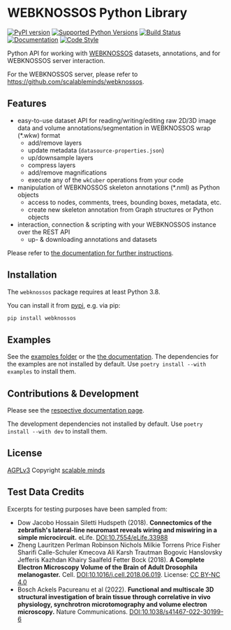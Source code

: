 # WEBKNOSSOS Python Library
[![PyPI version](https://img.shields.io/pypi/v/webknossos)](https://pypi.python.org/pypi/webknossos)
[![Supported Python Versions](https://img.shields.io/pypi/pyversions/webknossos.svg)](https://pypi.python.org/pypi/webknossos)
[![Build Status](https://img.shields.io/github/actions/workflow/status/scalableminds/webknossos-libs/.github/workflows/ci.yml?branch=master)](https://github.com/scalableminds/webknossos-libs/actions?query=workflow%3A%22CI%22)
[![Documentation](https://img.shields.io/badge/docs-passing-brightgreen.svg)](https://docs.webknossos.org/webknossos-py)
[![Code Style](https://img.shields.io/endpoint?url=https://raw.githubusercontent.com/astral-sh/ruff/main/assets/badge/v2.json)](https://docs.astral.sh/ruff/)

Python API for working with [WEBKNOSSOS](https://webknossos.org) datasets, annotations, and for WEBKNOSSOS server interaction.

For the WEBKNOSSOS server, please refer to https://github.com/scalableminds/webknossos.

## Features

- easy-to-use dataset API for reading/writing/editing raw 2D/3D image data and volume annotations/segmentation in WEBKNOSSOS wrap (*.wkw) format
    - add/remove layers
    - update metadata (`datasource-properties.json`) 
    - up/downsample layers
    - compress layers 
    - add/remove magnifications
    - execute any of the `wkCuber` operations from your code
- manipulation of WEBKNOSSOS skeleton annotations (*.nml) as Python objects
    - access to nodes, comments, trees, bounding boxes, metadata, etc.
    - create new skeleton annotation from Graph structures or Python objects
- interaction, connection & scripting with your WEBKNOSSOS instance over the REST API
    - up- & downloading annotations and datasets

Please refer to [the documentation for further instructions](https://docs.webknossos.org/webknossos-py).

## Installation
The `webknossos` package requires at least Python 3.8.

You can install it from [pypi](https://pypi.org/project/webknossos/), e.g. via pip:

```bash
pip install webknossos
```

## Examples
See the [examples folder](examples) or the [the documentation](https://docs.webknossos.org/webknossos-py).
The dependencies for the examples are not installed by default. Use `poetry install --with examples` to install them.

## Contributions & Development
Please see the [respective documentation page](https://docs.webknossos.org/webknossos-py/development.html).

The development dependencies not installed by default. Use `poetry install --with dev` to install them.

## License
[AGPLv3](https://www.gnu.org/licenses/agpl-3.0.html)
Copyright [scalable minds](https://scalableminds.com)

## Test Data Credits
Excerpts for testing purposes have been sampled from:

* Dow Jacobo Hossain Siletti Hudspeth (2018). **Connectomics of the zebrafish's lateral-line neuromast reveals wiring and miswiring in a simple microcircuit.** eLife. [DOI:10.7554/eLife.33988](https://elifesciences.org/articles/33988)
* Zheng Lauritzen Perlman Robinson Nichols Milkie Torrens Price Fisher Sharifi Calle-Schuler Kmecova Ali Karsh Trautman Bogovic Hanslovsky Jefferis Kazhdan Khairy Saalfeld Fetter Bock (2018). **A Complete Electron Microscopy Volume of the Brain of Adult Drosophila melanogaster.** Cell. [DOI:10.1016/j.cell.2018.06.019](https://www.cell.com/cell/fulltext/S0092-8674(18)30787-6). License: [CC BY-NC 4.0](https://creativecommons.org/licenses/by-nc/4.0/)
* Bosch Ackels Pacureanu et al (2022). **Functional and multiscale 3D structural investigation of brain tissue through correlative in vivo physiology, synchrotron microtomography and volume electron microscopy.** Nature Communications. [DOI:10.1038/s41467-022-30199-6](https://www.nature.com/articles/s41467-022-30199-6)
